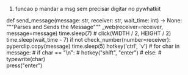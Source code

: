 1) funcao p mandar a msg sem precisar digitar no pywhatkit

def send_message(message: str, receiver: str, wait_time: int) -> None:
    """Parses and Sends the Message"""
    _web(receiver=receiver, message=message)
    time.sleep(7)
    # click(WIDTH / 2, HEIGHT / 2)
    time.sleep(wait_time - 7)
    if not check_number(number=receiver):
        pyperclip.copy(message)
        time.sleep(5)
        hotkey('ctrl', 'v')
        # for char in message:
        #     if char == "\n":
        #         hotkey("shift", "enter")
        #     else:
        #         typewrite(char)  
    press("enter")